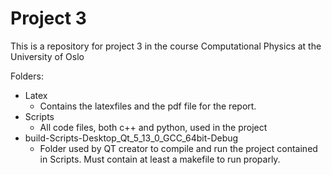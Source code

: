 # Project 3

This is a repository for project 3 in the course Computational Physics at the University of Oslo 

Folders:
- Latex
    - Contains the latexfiles and the pdf file for the report.
- Scripts
    - All code files, both c++ and python, used in the project
- build-Scripts-Desktop_Qt_5_13_0_GCC_64bit-Debug
    - Folder used by QT creator to compile and run the project contained in Scripts. Must contain at least a makefile to run proparly.
